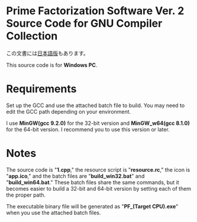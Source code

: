 # Prime Factorization Software Ver. 2 Source Code for GNU Compiler Collection
この文書には[日本語版](readme.md)もあります。

This source code is for **Windows PC**.

# Requirements
Set up the GCC and use the attached batch file to build. You may need to edit the GCC path depending on your environment.

I use **MinGW(gcc 9.2.0)** for the 32-bit version and **MinGW_w64(gcc 8.1.0)** for the 64-bit version. I recommend you to use this version or later.

# Notes
The source code is "**1.cpp**," the resource script is "**resource.rc**," the icon is "**app.ico**," and the batch files are "**build_win32.bat**" and "**build_win64.bat**." These batch files share the same commands, but it becomes easier to build a 32-bit and 64-bit version by setting each of them the proper path.

The executable binary file will be generated as "**PF_(Target CPU).exe**" when you use the attached batch files.
